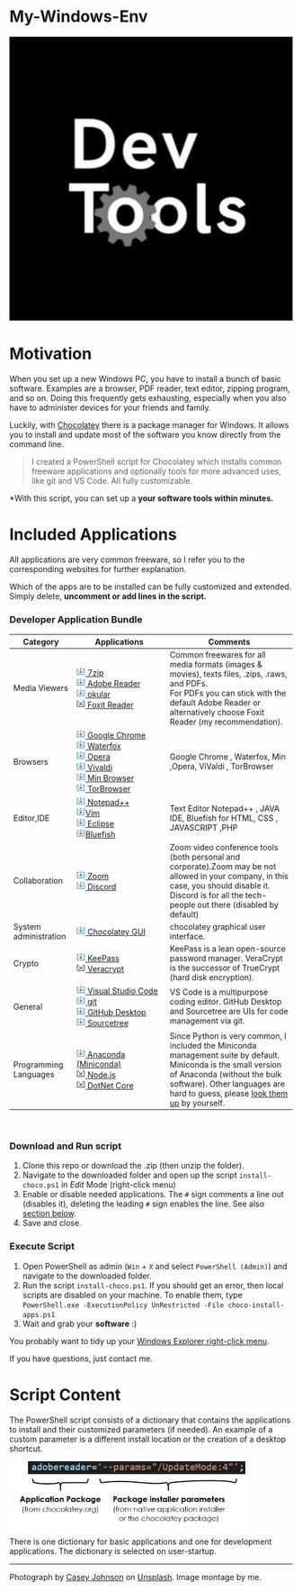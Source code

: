 # My-Windows-Env

<img src="readme-images/developer_tools.jpg" alt="Dev Tools" width="600" weigth="150" >

# Motivation

When you set up a new Windows PC, you have to install a bunch of basic software. Examples are a browser, PDF reader, text editor, zipping program, and so on. Doing this frequently gets exhausting, especially when you also have to administer devices for your friends and family.


Luckily, with [Chocolatey](https://chocolatey.org/) there is a package manager for Windows. It allows you to install and update most of the software you know directly from the command line.

>I created a PowerShell script for Chocolatey which installs common freeware applications and optionally tools for more advanced uses, like git and VS Code. All fully customizable.

*With this script, you can set up a **your software tools within minutes.**


# Included Applications
 
All applications are very common freeware, so I refer you to the corresponding websites for further explanation. 

Which of the apps are to be installed can be fully customized and extended. Simply delete, **uncomment or add lines in the script.**

### Developer Application Bundle

<table class="tg">
<thead>
  <tr>
    <th class="tg-8l38">Category</th>
    <th class="tg-8l38" style="width: 33%;">Applications</th>
    <th class="tg-8l38">Comments</th>
  </tr>
</thead>
<tbody>
  <tr>
    <td class="tg-z8l7">Media Viewers</td>
    <td class="tg-8l38">
        <img src="readme-images/1a.png"><a href="https://www.7-zip.org/"> 7zip</a><br/>
        <img src="readme-images/1a.png"><a href="https://acrobat.adobe.com/us/en/acrobat/pdf-reader.html"> Adobe Reader</a><br/>
 <img src="readme-images/1a.png"><a href="https://okular.kde.org/download/"> okular</a><br/>
        <img src="readme-images/0.png"><a href="https://www.foxitsoftware.com/pdf-reader/"> Foxit Reader</a><br/>
    </td>
    <td class="tg-8l38">Common freewares for all media formats (images &amp; movies), texts files, .zips, .raws, and PDFs.<br>For PDFs you can stick with the default Adobe Reader or alternatively choose Foxit Reader (my recommendation).</td>
  </tr>
  <tr>
    <td class="tg-z8l7">Browsers</td>
    <td class="tg-8l38">
        <img src="readme-images/1a.png"><a href="https://www.google.com/intl/en_us/chrome/"> Google Chrome</a><br/>
        <img src="readme-images/1a.png"><a href=""> Waterfox</a><br/>
        <img src="readme-images/1a.png"><a href="https://www.opera.com"> Opera</a><br/>
 <img src="readme-images/1a.png"><a href="https://vivaldi.com/download/"> Vivaldi</a><br/>
  <img src="readme-images/1a.png"><a href="https://minbrowser.org/"> Min Browser</a><br/>
 <img src="readme-images/1a.png"><a href="https://www.torproject.org/download/"> TorBrowser</a><br/>
    </td>
    <td class="tg-8l38">Google Chrome , Waterfox, Min ,Opera, ViValdi , TorBrowser</td>
  </tr>
  <tr>
    <td class="tg-z8l7">Editor,IDE</td>
    <td class="tg-8l38">
    <img src="readme-images/1a.png"><a href="https://notepad-plus-plus.org/"> Notepad++</a><br/>
    <img src="readme-images/1a.png"><a href="https://www.vim.org/download.php">Vim</a><br/>
     <img src="readme-images/1a.png"><a href="https://www.eclipse.org/downloads/"> Eclipse </a><br/><img src="readme-images/1a.png"><a href="">Bluefish</a>
       <br/>
    </td>
    <td class="tg-8l38">Text Editor Notepad++ , JAVA IDE, Bluefish for HTML, CSS , JAVASCRIPT ,PHP</td>
  </tr>
  <tr>
    <td class="tg-z8l7">Collaboration</td>
    <td class="tg-8l38">
        <img src="readme-images/1a.png"><a href="https://zoom.us"> Zoom</a><br/>
        <img src="readme-images/1a.png"><a href="https://discord.com/"> Discord</a><br/>
    </td>
    <td class="tg-8l38">Zoom  video conference tools (both personal and corporate).Zoom may be not allowed in your company, in this case, you should disable it. Discord is for all the tech-people out there (disabled by default)</td>
  </tr>
  <tr>
    <td class="tg-z8l7">System administration</td>
    <td class="tg-8l38">
        <img src="readme-images/1a.png"><a href="https://chocolatey.org/packages/ChocolateyGUI"> Chocolatey GUI</a><br/>
    <td class="tg-8l38">chocolatey graphical user interface.</td>
  </tr>
  <tr>
    <td class="tg-z8l7">Crypto</td>
    <td class="tg-8l38">
        <img src="readme-images/1a.png"><a href="https://keepass.info/"> KeePass</a><br/>
        <img src="readme-images/0.png"><a href="https://www.veracrypt.fr/en/Home.html"> Veracrypt</a><br/>
    </td>
    <td class="tg-8l38">KeePass is a lean open-source password manager. VeraCrypt is the successor of TrueCrypt (hard disk encryption).</td>
  </tr>
  <tr>
    <td class="tg-z8l7">General</td>
    <td class="tg-8l38">
        <img src="readme-images/1a.png"><a href="https://code.visualstudio.com/"> Visual Studio Code</a><br/>
        <img src="readme-images/1a.png"><a href="https://git-scm.com/"> git</a><br/>
        <img src="readme-images/1a.png"><a href="https://desktop.github.com/"> GitHub Desktop</a><br/>
        <img src="readme-images/1a.png"><a href="https://www.sourcetreeapp.com/"> Sourcetree</a><br/>
    </td>
    <td class="tg-8l38">VS Code is a multipurpose coding editor. GitHub Desktop and Sourcetree are UIs for code management via git.</td>
  </tr>
  <tr>
    <td class="tg-z8l7">Programming Languages</td>
    <td class="tg-8l38">
        <img src="readme-images/1a.png"><a href="https://docs.conda.io/en/latest/miniconda.html"> Anaconda (Miniconda)</a><br/>
        <img src="readme-images/0.png"><a href="https://nodejs.org/"> Node.js</a><br/>
        <img src="readme-images/0.png"><a href="https://github.com/dotnet/core"> DotNet Core</a><br/>
    </td>
    <td class="tg-8l38">Since Python is very common, I included the Miniconda management suite by default. Miniconda is the small version of Anaconda (without the bulk software). Other languages are hard to guess, please <a href="https://chocolatey.org/packages?q=">look them up</a> by yourself.</td>
  </tr>
</tbody>
</table>
<br/>

### Download and Run script

1. Clone this repo or download the .zip (then unzip the folder).
1. Navigate to the downloaded folder and open up the script `install-choco.ps1` in *Edit* Mode (right-click menu)
1. Enable or disable needed applications. The `#` sign comments a line out (disables it), deleting the leading `#` sign enables the line. See also [section below](#script-content).
1. Save and close.

### Execute Script
1. Open PowerShell as admin (`Win` +  `X` and select `PowerShell (Admin)`) and navigate to the downloaded folder.
1. Run the script `install-choco.ps1`. If you should get an error, then local scripts are disabled on your machine. To enable them, type  
`PowerShell.exe -ExecutionPolicy UnRestricted -File choco-install-apps.ps1`
1. Wait and grab your **software** :)


You probably want to tidy up your [Windows Explorer right-click menu](https://www.howtogeek.com/howto/windows-vista/how-to-clean-up-your-messy-windows-context-menu/).

If you have questions, just contact me.


# Script Content

  The PowerShell script consists of a dictionary that contains the applications to install and their customized parameters (if needed). An example of a custom parameter is a different install location or the creation of a desktop shortcut.
  
  <img src="readme-images/dict.png" width="420" />

  There is one dictionary for basic applications and one for development applications. The dictionary is selected on user-startup.




--------------

<span>Photograph by <a href="https://unsplash.com/@crj2day?utm_source=unsplash&amp;utm_medium=referral&amp;utm_content=creditCopyText">Casey Johnson</a> on <a href="https://unsplash.com/?utm_source=unsplash&amp;utm_medium=referral&amp;utm_content=creditCopyText">Unsplash</a>.</span>
Image montage by me.


